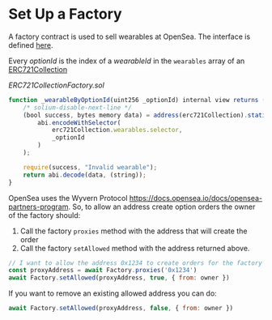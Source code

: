 # Set Up a Factory

A factory contract is used to sell wearables at OpenSea. The interface is defined [here](./contracts/interfaces/Factory.sol).

Every _optionId_ is the index of a _wearableId_ in the `wearables` array of an [ERC721Collection](https://github.com/decentraland/wearables-contracts/blob/master/contracts/ERC721Collection.sol#L13)

_ERC721CollectionFactory.sol_

```javascript
function _wearableByOptionId(uint256 _optionId) internal view returns (string memory){
    /* solium-disable-next-line */
    (bool success, bytes memory data) = address(erc721Collection).staticcall(
        abi.encodeWithSelector(
            erc721Collection.wearables.selector,
            _optionId
        )
    );

    require(success, "Invalid wearable");
    return abi.decode(data, (string));
}
```

OpenSea uses the Wyvern Protocol https://docs.opensea.io/docs/opensea-partners-program. So, to allow an address create option orders the owner of the factory should:

1. Call the factory `proxies` method with the address that will create the order
2. Call the factory `setAllowed` method with the address returned above.

```javascript
// I want to allow the address 0x1234 to create orders for the factory options
const proxyAddress = await Factory.proxies('0x1234')
await Factory.setAllowed(proxyAddress, true, { from: owner })
```

If you want to remove an existing allowed address you can do:

```javascript
await Factory.setAllowed(proxyAddress, false, { from: owner })
```
